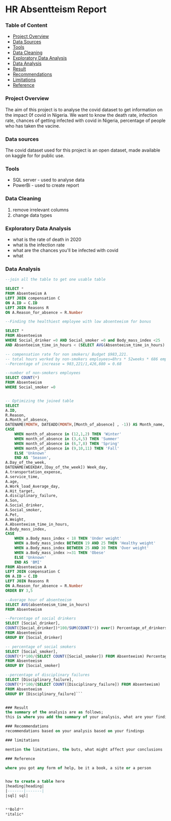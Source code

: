 # HR Absentteism Report
### Table of Content
- [Project Overview](#project-overview)
- [Data Sources](#data-sources)
- [Tools](#tools)
- [Data Cleaning](#data-cleaning)
- [Exploratory Data Analysis](#exploratory-data-analysis)
- [Data Analysis](#data-analysis)
- [Result](#result)
- [Recommendations](#recommendations)
- [Limitations](#limitations)
- [Reference](#reference)

### Project Overview
The aim of this project is to analyse the covid dataset to get information on the impact 0f covid in Nigeria. We want to know the death rate, infection rate, chances of getting infected with covid in Nigeria, percentage of people who has taken the vacine.

### Data sources
The covid dataset used for this project is an open dataset, made available on kaggle for for public use.

### Tools
- SQL server - used to analyse data
- PowerBi - used to create report

### Data Cleaning
1. remove irrelevant columns
2. change data types

### Exploratory Data Analysis
- what is the rate of death in 2020
- what is the infection rate
- what are the chances you'll be infected with covid
- what

### Data Analysis
```sql
--join all the table to get one usable table

SELECT *
FROM Absenteeism A
LEFT JOIN compensation C
ON A.ID = C.ID
LEFT JOIN Reasons R
ON A.Reason_for_absence = R.Number

--Finding the healthiest employee with low absenteeism for bonus

SELECT * 
FROM Absenteeism
WHERE Social_drinker =0 AND Social_smoker =0 and Body_mass_index <25
AND Absenteeism_time_in_hours < (SELECT AVG(Absenteeism_time_in_hours) FROM absenteeism)

-- compensation rate for non smokers/ Budget $983,221. 
-- total hours worked by non-smokers employees=8hrs * 52weeks * 686 employetes =1,426,880.
--Percentage of increase = 983,221/1,426,880 = 0.68

--number of non-smokers employees
SELECT COUNT(*)
FROM Absenteeism
WHERE Social_smoker =0		


-- Optimizing the joined table
SELECT 
A.ID,
R.Reason,
A.Month_of_absence,
DATENAME(MONTH, DATEADD(MONTH,[Month_of_absence] , -1)) AS Month_name,
CASE 
	WHEN month_of_absence in (12,1,2) THEN 'Winter'
	WHEN month_of_absence in (3,4,5) THEN 'Summer'
	WHEN month_of_absence in (6,7,8) THEN 'Spring'
	WHEN month_of_absence in (9,10,11) THEN 'Fall'
	ELSE 'Unknown'
	END AS 'Season',
A.Day_of_the_week,
DATENAME(WEEKDAY,[Day_of_the_week]) Week_day,
A.transportation_expense,
A.service_time,
A.age,
A.Work_load_Average_day,
A.Hit_target,
A.disciplinary_failure,
A.Son,
A.Social_drinker,
A.Social_smoker,
A.Pet,
A.Weight,
A.Absenteeism_time_in_hours,
A.Body_mass_index,
CASE
	WHEN a.Body_mass_index < 18 THEN 'Under weight'
	WHEN a.Body_mass_index BETWEEN 19 AND 25 THEN 'Healthy weight'
	WHEN a.Body_mass_index BETWEEN 25 AND 30 THEN 'Over weight'
	WHEN a.Body_mass_index >=31 THEN 'Obese'
	ELSE 'Unknown'
	END AS 'BMI'
FROM Absenteeism A
LEFT JOIN compensation C
ON A.ID = C.ID
LEFT JOIN Reasons R
ON A.Reason_for_absence = R.Number
ORDER BY 3,5

--Average hour of absenteeism
SELECT AVG(absenteeism_time_in_hours)
FROM Absenteeism

--Percentage of social drinkers
SELECT [Social_drinker], 
COUNT([Social_drinker])*100/SUM(COUNT(*)) over() Percentage_of_drinkers
FROM Absenteeism
GROUP BY [Social_drinker]

-- percentage of social smokers
SELECT [Social_smoker],
COUNT(*)*100/(SELECT COUNT([Social_smoker]) FROM Absenteeism) Percentage_of_smokers
FROM Absenteeism
GROUP BY [Social_smoker]

--percentage of disciplinary failures
SELECT [Disciplinary_failure],
COUNT(*)*100/(SELECT COUNT([Disciplinary_failure]) FROM Absenteeism)
FROM Absenteeism
GROUP BY [Disciplinary_failure]```


### Result
the summary of the analysis are as follows;
this is where you add the summary of your analysis, what are your findings

### Recommendations
recommendations based on your analysis based on your findings

### limitations

mention the limitations, the buts, what might affect your conclusions

### Reference

where you got any form of help, be it a book, a site or a person


how to create a table here
|heading|heading|
|-------|-------|
|sql| sql|


**Bold**
*italic*







